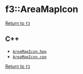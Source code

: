 # f3::AreaMapIcon

[Return to `f3`](/docs/f3.md)

## C++

- [`AreaMapIcon.hpp`](/src/f3/AreaMapIcon.hpp)
- [`AreaMapIcon.cpp`](/src/f3/AreaMapIcon.cpp)

[Return to `f3`](/docs/f3.md)